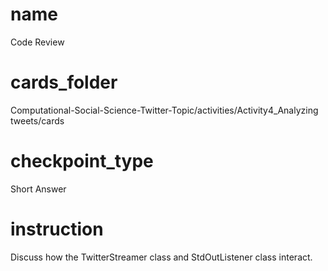 # name

Code Review

# cards_folder

Computational-Social-Science-Twitter-Topic/activities/Activity4_Analyzing tweets/cards

# checkpoint_type

Short Answer

# instruction

Discuss how the TwitterStreamer class and StdOutListener class interact. 